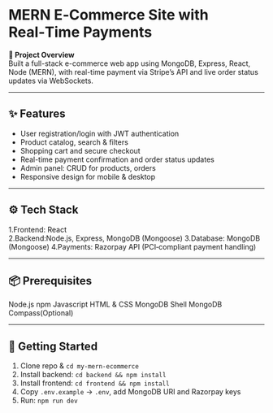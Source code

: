 # MERN E‑Commerce Site with Real‑Time Payments

**🚀 Project Overview**  
Built a full-stack e-commerce web app using MongoDB, Express, React, Node (MERN), with real-time payment via Stripe’s API and live order status updates via WebSockets.

---

## ✨ Features
- User registration/login with JWT authentication
- Product catalog, search & filters
- Shopping cart and secure checkout
- Real-time payment confirmation and order status updates
- Admin panel: CRUD for products, orders
- Responsive design for mobile & desktop

---

## ⚙️ Tech Stack
1.Frontend: React  
2.Backend:Node.js, Express, MongoDB (Mongoose) 
3.Database: MongoDB (Mongoose) 
4.Payments: Razorpay API (PCI‑compliant payment handling)  

---

## 📦 Prerequisites
Node.js
npm
Javascript
HTML & CSS
MongoDB Shell
MongoDB Compass(Optional)

-----

## 🚧 Getting Started
1. Clone repo & `cd my-mern-ecommerce`
2. Install backend: `cd backend && npm install`
3. Install frontend: `cd frontend && npm install`
4. Copy `.env.example` → `.env`, add MongoDB URI and Razorpay keys
5. Run: `npm run dev`

